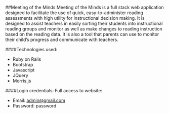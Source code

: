##Meeting of the Minds
Meeting of the Minds is a full stack web application designed to facilitate the use of quick, easy-to-administer reading assessments with high utility for instructional decision making. It is designed to assist teachers in easily sorting their students into instructional reading groups and monitor as well as make changes to reading instruction based on the reading data. It is also a tool that parents can use to monitor their child’s progress and communicate with teachers.

####Technologies used:
* Ruby on Rails
* Bootstrap
* Javascript
* JQuery
* Morris.js

####Login credentials:
Full access to website:
- Email: admin@gmail.com
- Password: password
